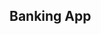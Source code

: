 <!--layout: page
title: "Hangman Game"
permalink: https://aricglanville.github.io/banking 
-->

## Banking App
